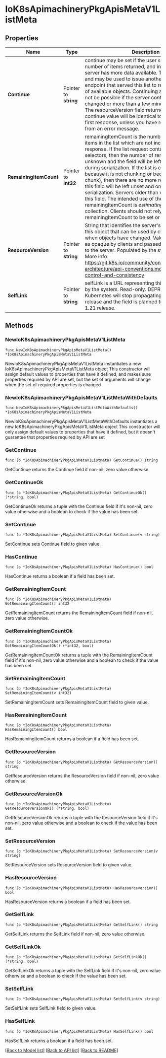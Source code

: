 # IoK8sApimachineryPkgApisMetaV1ListMeta

## Properties

Name | Type | Description | Notes
------------ | ------------- | ------------- | -------------
**Continue** | Pointer to **string** | continue may be set if the user set a limit on the number of items returned, and indicates that the server has more data available. The value is opaque and may be used to issue another request to the endpoint that served this list to retrieve the next set of available objects. Continuing a consistent list may not be possible if the server configuration has changed or more than a few minutes have passed. The resourceVersion field returned when using this continue value will be identical to the value in the first response, unless you have received this token from an error message. | [optional] 
**RemainingItemCount** | Pointer to **int32** | remainingItemCount is the number of subsequent items in the list which are not included in this list response. If the list request contained label or field selectors, then the number of remaining items is unknown and the field will be left unset and omitted during serialization. If the list is complete (either because it is not chunking or because this is the last chunk), then there are no more remaining items and this field will be left unset and omitted during serialization. Servers older than v1.15 do not set this field. The intended use of the remainingItemCount is *estimating* the size of a collection. Clients should not rely on the remainingItemCount to be set or to be exact. | [optional] 
**ResourceVersion** | Pointer to **string** | String that identifies the server&#39;s internal version of this object that can be used by clients to determine when objects have changed. Value must be treated as opaque by clients and passed unmodified back to the server. Populated by the system. Read-only. More info: https://git.k8s.io/community/contributors/devel/sig-architecture/api-conventions.md#concurrency-control-and-consistency | [optional] 
**SelfLink** | Pointer to **string** | selfLink is a URL representing this object. Populated by the system. Read-only.  DEPRECATED Kubernetes will stop propagating this field in 1.20 release and the field is planned to be removed in 1.21 release. | [optional] 

## Methods

### NewIoK8sApimachineryPkgApisMetaV1ListMeta

`func NewIoK8sApimachineryPkgApisMetaV1ListMeta() *IoK8sApimachineryPkgApisMetaV1ListMeta`

NewIoK8sApimachineryPkgApisMetaV1ListMeta instantiates a new IoK8sApimachineryPkgApisMetaV1ListMeta object
This constructor will assign default values to properties that have it defined,
and makes sure properties required by API are set, but the set of arguments
will change when the set of required properties is changed

### NewIoK8sApimachineryPkgApisMetaV1ListMetaWithDefaults

`func NewIoK8sApimachineryPkgApisMetaV1ListMetaWithDefaults() *IoK8sApimachineryPkgApisMetaV1ListMeta`

NewIoK8sApimachineryPkgApisMetaV1ListMetaWithDefaults instantiates a new IoK8sApimachineryPkgApisMetaV1ListMeta object
This constructor will only assign default values to properties that have it defined,
but it doesn't guarantee that properties required by API are set

### GetContinue

`func (o *IoK8sApimachineryPkgApisMetaV1ListMeta) GetContinue() string`

GetContinue returns the Continue field if non-nil, zero value otherwise.

### GetContinueOk

`func (o *IoK8sApimachineryPkgApisMetaV1ListMeta) GetContinueOk() (*string, bool)`

GetContinueOk returns a tuple with the Continue field if it's non-nil, zero value otherwise
and a boolean to check if the value has been set.

### SetContinue

`func (o *IoK8sApimachineryPkgApisMetaV1ListMeta) SetContinue(v string)`

SetContinue sets Continue field to given value.

### HasContinue

`func (o *IoK8sApimachineryPkgApisMetaV1ListMeta) HasContinue() bool`

HasContinue returns a boolean if a field has been set.

### GetRemainingItemCount

`func (o *IoK8sApimachineryPkgApisMetaV1ListMeta) GetRemainingItemCount() int32`

GetRemainingItemCount returns the RemainingItemCount field if non-nil, zero value otherwise.

### GetRemainingItemCountOk

`func (o *IoK8sApimachineryPkgApisMetaV1ListMeta) GetRemainingItemCountOk() (*int32, bool)`

GetRemainingItemCountOk returns a tuple with the RemainingItemCount field if it's non-nil, zero value otherwise
and a boolean to check if the value has been set.

### SetRemainingItemCount

`func (o *IoK8sApimachineryPkgApisMetaV1ListMeta) SetRemainingItemCount(v int32)`

SetRemainingItemCount sets RemainingItemCount field to given value.

### HasRemainingItemCount

`func (o *IoK8sApimachineryPkgApisMetaV1ListMeta) HasRemainingItemCount() bool`

HasRemainingItemCount returns a boolean if a field has been set.

### GetResourceVersion

`func (o *IoK8sApimachineryPkgApisMetaV1ListMeta) GetResourceVersion() string`

GetResourceVersion returns the ResourceVersion field if non-nil, zero value otherwise.

### GetResourceVersionOk

`func (o *IoK8sApimachineryPkgApisMetaV1ListMeta) GetResourceVersionOk() (*string, bool)`

GetResourceVersionOk returns a tuple with the ResourceVersion field if it's non-nil, zero value otherwise
and a boolean to check if the value has been set.

### SetResourceVersion

`func (o *IoK8sApimachineryPkgApisMetaV1ListMeta) SetResourceVersion(v string)`

SetResourceVersion sets ResourceVersion field to given value.

### HasResourceVersion

`func (o *IoK8sApimachineryPkgApisMetaV1ListMeta) HasResourceVersion() bool`

HasResourceVersion returns a boolean if a field has been set.

### GetSelfLink

`func (o *IoK8sApimachineryPkgApisMetaV1ListMeta) GetSelfLink() string`

GetSelfLink returns the SelfLink field if non-nil, zero value otherwise.

### GetSelfLinkOk

`func (o *IoK8sApimachineryPkgApisMetaV1ListMeta) GetSelfLinkOk() (*string, bool)`

GetSelfLinkOk returns a tuple with the SelfLink field if it's non-nil, zero value otherwise
and a boolean to check if the value has been set.

### SetSelfLink

`func (o *IoK8sApimachineryPkgApisMetaV1ListMeta) SetSelfLink(v string)`

SetSelfLink sets SelfLink field to given value.

### HasSelfLink

`func (o *IoK8sApimachineryPkgApisMetaV1ListMeta) HasSelfLink() bool`

HasSelfLink returns a boolean if a field has been set.


[[Back to Model list]](../README.md#documentation-for-models) [[Back to API list]](../README.md#documentation-for-api-endpoints) [[Back to README]](../README.md)


